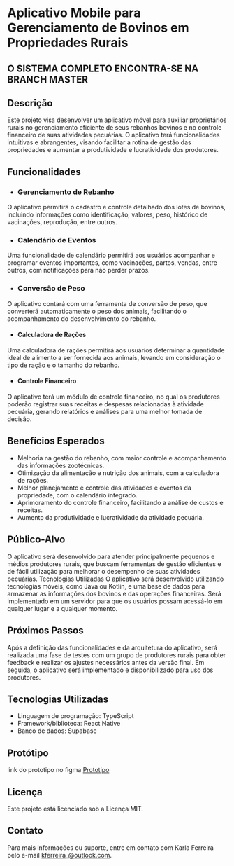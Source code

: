 # Aplicativo Mobile para Gerenciamento de Bovinos em Propriedades Rurais

## O SISTEMA COMPLETO ENCONTRA-SE NA BRANCH MASTER

## Descrição
Este projeto visa desenvolver um aplicativo móvel para auxiliar proprietários rurais no gerenciamento eficiente de seus rebanhos bovinos e no controle financeiro de suas atividades pecuárias. O aplicativo terá funcionalidades intuitivas e abrangentes, visando facilitar a rotina de gestão das propriedades e aumentar a produtividade e lucratividade dos produtores.
## Funcionalidades
* ### Gerenciamento de Rebanho
O aplicativo permitirá o cadastro e controle detalhado dos lotes de bovinos, incluindo informações como identificação, valores, peso, histórico de vacinações, reprodução, entre outros.

* ### Calendário de Eventos
Uma funcionalidade de calendário permitirá aos usuários acompanhar e programar eventos importantes, como vacinações, partos, vendas, entre outros, com notificações para não perder prazos.

* ### Conversão de Peso
O aplicativo contará com uma ferramenta de conversão de peso, que converterá automaticamente o peso dos animais, facilitando o acompanhamento do desenvolvimento do rebanho.

* #### Calculadora de Rações
Uma calculadora de rações permitirá aos usuários determinar a quantidade ideal de alimento a ser fornecida aos animais, levando em consideração o tipo de ração e o tamanho do rebanho.

* #### Controle Financeiro
 O aplicativo terá um módulo de controle financeiro, no qual os produtores poderão registrar suas receitas e despesas relacionadas à atividade pecuária, gerando relatórios e análises para uma melhor tomada de decisão.


## Benefícios Esperados
* Melhoria na gestão do rebanho, com maior controle e acompanhamento das informações zootécnicas.
* Otimização da alimentação e nutrição dos animais, com a calculadora de rações.
* Melhor planejamento e controle das atividades e eventos da propriedade, com o calendário integrado.
* Aprimoramento do controle financeiro, facilitando a análise de custos e receitas.
* Aumento da produtividade e lucratividade da atividade pecuária.

## Público-Alvo
O aplicativo será desenvolvido para atender principalmente pequenos e médios produtores rurais, que buscam ferramentas de gestão eficientes e de fácil utilização para melhorar o desempenho de suas atividades pecuárias.
Tecnologias Utilizadas
O aplicativo será desenvolvido utilizando tecnologias móveis, como Java ou Kotlin, e uma base de dados para armazenar as informações dos bovinos e das operações financeiras. Será implementado em um servidor para que os usuários possam acessá-lo em qualquer lugar e a qualquer momento.
## Próximos Passos
Após a definição das funcionalidades e da arquitetura do aplicativo, será realizada uma fase de testes com um grupo de produtores rurais para obter feedback e realizar os ajustes necessários antes da versão final. Em seguida, o aplicativo será implementado e disponibilizado para uso dos produtores.

## Tecnologias Utilizadas

  * Linguagem de programação: TypeScript
  * Framework/biblioteca: React Native
  * Banco de dados: Supabase

## Protótipo
link do prototipo no figma
[Prototipo](https://www.figma.com/file/xTPbfypmyDpxrZLTi7QZNs/BullTech-Phone?type=design&node-id=0%3A1&mode=design&t=ECMXuzdukrnFKLJX-1)

## Licença
Este projeto está licenciado sob a Licença MIT.
## Contato
Para mais informações ou suporte, entre em contato com Karla Ferreira pelo e-mail kferreira_@outlook.com.
